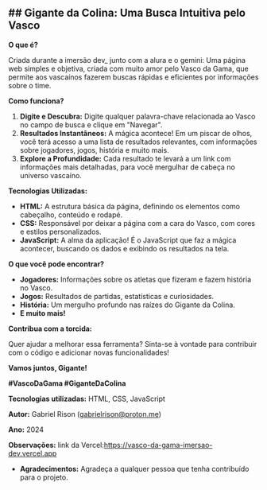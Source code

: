 ## **## Gigante da Colina: Uma Busca Intuitiva pelo Vasco**

**O que é?**

Criada durante a imersão dev_ junto com a alura e o gemini:
Uma página web simples e objetiva, criada com muito amor pelo Vasco da Gama, que permite aos vascaínos fazerem buscas rápidas e eficientes por informações sobre o time. 

**Como funciona?**

1. **Digite e Descubra:** Digite qualquer palavra-chave relacionada ao Vasco no campo de busca e clique em "Navegar".
2. **Resultados Instantâneos:** A mágica acontece! Em um piscar de olhos, você terá acesso a uma lista de resultados relevantes, com informações sobre jogadores, jogos, história e muito mais.
3. **Explore a Profundidade:** Cada resultado te levará a um link com informações mais detalhadas, para você mergulhar de cabeça no universo vascaíno.

**Tecnologias Utilizadas:**

* **HTML:** A estrutura básica da página, definindo os elementos como cabeçalho, conteúdo e rodapé.
* **CSS:** Responsável por deixar a página com a cara do Vasco, com cores e estilos personalizados.
* **JavaScript:** A alma da aplicação! É o JavaScript que faz a mágica acontecer, buscando os dados e exibindo os resultados na tela.

**O que você pode encontrar?**

* **Jogadores:** Informações sobre os atletas que fizeram e fazem história no Vasco.
* **Jogos:** Resultados de partidas, estatísticas e curiosidades.
* **História:** Um mergulho profundo nas raízes do Gigante da Colina.
* **E muito mais!** 

**Contribua com a torcida:**

Quer ajudar a melhorar essa ferramenta? Sinta-se à vontade para contribuir com o código e adicionar novas funcionalidades!


**Vamos juntos, Gigante!**

**#VascoDaGama #GiganteDaColina**

**Tecnologias utilizadas:** HTML, CSS, JavaScript

**Autor:** Gabriel Rison (gabrielrison@proton.me)

**Ano:** 2024

**Observações:** link da Vercel:https://vasco-da-gama-imersao-dev.vercel.app

* **Agradecimentos:** Agradeça a qualquer pessoa que tenha contribuído para o projeto.
